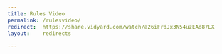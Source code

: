 ```yaml
---
title: Rules Video
permalink: /rulesvideo/
redirect:  https://share.vidyard.com/watch/a26iFrdJx3N54uzEAd87LX
layout:    redirects

---
```

